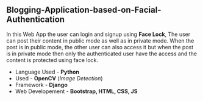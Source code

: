 ## Blogging-Application-based-on-Facial-Authentication

In this Web App the user can login and signup using
**Face Lock**, The user can post their content in public
mode as well as in private mode. When the post is in
public mode, the other user can also access it but
when the post is in private mode then only the
authenticated user have the access and the content is
protected using face lock.

- Language Used - **Python**
- Used - **OpenCV** (_Image Detection_)
- Framework - **Django**
- Web Developement - **Bootstrap, HTML, CSS, JS**
